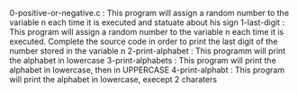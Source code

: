 0-positive-or-negative.c
: This program will assign a random number to the variable n each time it is executed and statuate about his sign
1-last-digit
: This program will assign a random number to the variable n each time it is executed. Complete the source code in order to print the last digit of the number stored in the variable n
2-print-alphabet 
: This programm will print the alphabet in lowercase
3-print-alphabets
: This program will print the alphabet in lowercase, then in UPPERCASE
4-print-alphabt
: This program will print the alphabet in lowercase, execept 2 charaters
